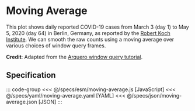<script setup>
  import { reset } from '@uwdata/vgplot';
  reset();
</script>

# Moving Average

This plot shows daily reported COVID-19 cases from March 3 (day 1) to May 5, 2020 (day 64)
in Berlin, Germany, as reported by the [Robert Koch Institute](https://www.rki.de/DE/Content/InfAZ/N/Neuartiges_Coronavirus/nCoV.html).
We can smooth the raw counts using a moving average over various choices of window query frames.


<Example spec="/specs/yaml/moving-average.yaml" />

**Credit**: Adapted from the [Arquero window query tutorial](https://observablehq.com/@uwdata/working-with-window-queries).

## Specification

::: code-group
<<< @/specs/esm/moving-average.js [JavaScript]
<<< @/specs/yaml/moving-average.yaml [YAML]
<<< @/specs/json/moving-average.json [JSON]
:::
